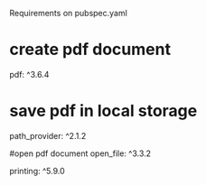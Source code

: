 Requirements on pubspec.yaml
 # create pdf document
  pdf: ^3.6.4
  # save pdf in local storage
  path_provider: ^2.1.2

  #open pdf document
  open_file: ^3.3.2

  printing: ^5.9.0
